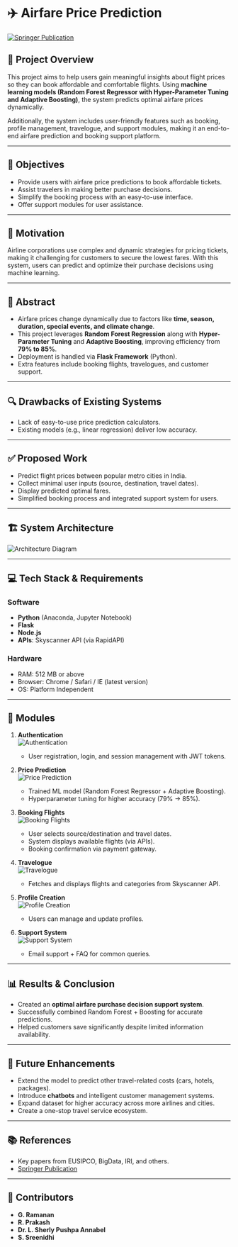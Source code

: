 # ✈️ Airfare Price Prediction  

[![Springer Publication](https://img.shields.io/badge/Published-Springer-blue)](https://link.springer.com/chapter/10.1007/978-981-19-6634-7_65)

## 📌 Project Overview  
This project aims to help users gain meaningful insights about flight prices so they can book affordable and comfortable flights. Using **machine learning models (Random Forest Regressor with Hyper-Parameter Tuning and Adaptive Boosting)**, the system predicts optimal airfare prices dynamically.  

Additionally, the system includes user-friendly features such as booking, profile management, travelogue, and support modules, making it an end-to-end airfare prediction and booking support platform.  

---

## 🎯 Objectives  
- Provide users with airfare price predictions to book affordable tickets.  
- Assist travelers in making better purchase decisions.  
- Simplify the booking process with an easy-to-use interface.  
- Offer support modules for user assistance.  

---

## 🚀 Motivation  
Airline corporations use complex and dynamic strategies for pricing tickets, making it challenging for customers to secure the lowest fares. With this system, users can predict and optimize their purchase decisions using machine learning.  

---

## 📝 Abstract  
- Airfare prices change dynamically due to factors like **time, season, duration, special events, and climate change**.  
- This project leverages **Random Forest Regression** along with **Hyper-Parameter Tuning** and **Adaptive Boosting**, improving efficiency from **79% to 85%**.  
- Deployment is handled via **Flask Framework** (Python).  
- Extra features include booking flights, travelogues, and customer support.  

---

## 🔍 Drawbacks of Existing Systems  
- Lack of easy-to-use price prediction calculators.  
- Existing models (e.g., linear regression) deliver low accuracy.  

---

## ✅ Proposed Work  
- Predict flight prices between popular metro cities in India.  
- Collect minimal user inputs (source, destination, travel dates).  
- Display predicted optimal fares.  
- Simplified booking process and integrated support system for users.  

---

## 🏗️ System Architecture  
![Architecture Diagram](./public/images/slide_13_img_2.jpg)  

---

## 💻 Tech Stack & Requirements  

### Software  
- **Python** (Anaconda, Jupyter Notebook)  
- **Flask**  
- **Node.js**  
- **APIs**: Skyscanner API (via RapidAPI)  

### Hardware  
- RAM: 512 MB or above  
- Browser: Chrome / Safari / IE (latest version)  
- OS: Platform Independent  

---

## 🔑 Modules  

1. **Authentication**  
   ![Authentication](./public/images/slide_17_img_2.png)  
   - User registration, login, and session management with JWT tokens.  

2. **Price Prediction**  
   ![Price Prediction](./public/images/slide_20_img_2.png)  
   - Trained ML model (Random Forest Regressor + Adaptive Boosting).  
   - Hyperparameter tuning for higher accuracy (79% → 85%).  

3. **Booking Flights**  
   ![Booking Flights](./public/images/slide_22_img_2.png)  
   - User selects source/destination and travel dates.  
   - System displays available flights (via APIs).  
   - Booking confirmation via payment gateway.  

4. **Travelogue**  
   ![Travelogue](./public/images/slide_24_img_2.png)  
   - Fetches and displays flights and categories from Skyscanner API.  

5. **Profile Creation**  
   ![Profile Creation](./public/images/slide_26_img_2.png)  
   - Users can manage and update profiles.  

6. **Support System**  
   ![Support System](./public/images/slide_28_img_2.png)  
   - Email support + FAQ for common queries.  

---

## 📊 Results & Conclusion  
- Created an **optimal airfare purchase decision support system**.  
- Successfully combined Random Forest + Boosting for accurate predictions.  
- Helped customers save significantly despite limited information availability.  

---

## 🔮 Future Enhancements  
- Extend the model to predict other travel-related costs (cars, hotels, packages).  
- Introduce **chatbots** and intelligent customer management systems.  
- Expand dataset for higher accuracy across more airlines and cities.  
- Create a one-stop travel service ecosystem.  

---

## 📚 References  
- Key papers from EUSIPCO, BigData, IRI, and others.  
- [Springer Publication](https://link.springer.com/chapter/10.1007/978-981-19-6634-7_65)  

---

## 🙌 Contributors  
- **G. Ramanan**  
- **R. Prakash**
- **Dr. L. Sherly Pushpa Annabel**  
- **S. Sreenidhi**  
